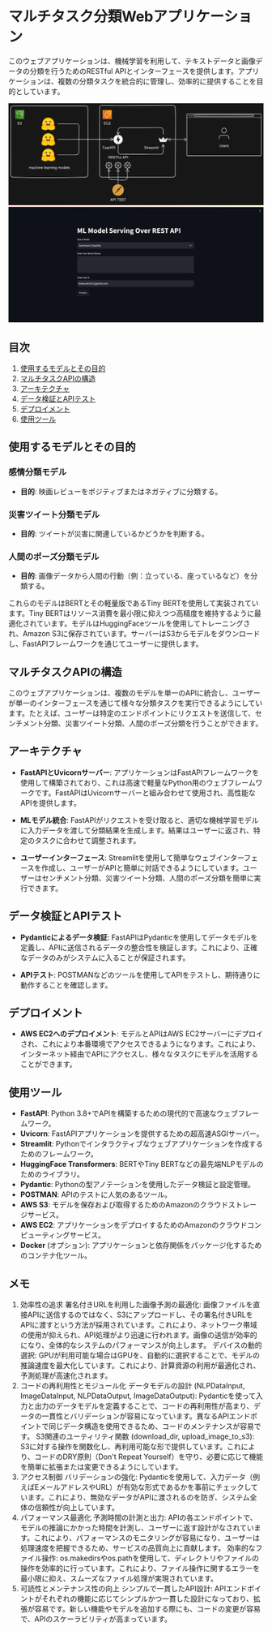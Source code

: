 # マルチタスク分類Webアプリケーション

このウェブアプリケーションは、機械学習を利用して、テキストデータと画像データの分類を行うためのRESTful APIとインターフェースを提供します。アプリケーションは、複数の分類タスクを統合的に管理し、効率的に提供することを目的としています。

![Architecture](image/webapp.png)
![Streamlit](image/streamlit_app.png)

## 目次
1. [使用するモデルとその目的](#使用するモデルとその目的)
2. [マルチタスクAPIの構造](#マルチタスクAPIの構造)
3. [アーキテクチャ](#アーキテクチャ)
4. [データ検証とAPIテスト](#データ検証とAPIテスト)
5. [デプロイメント](#デプロイメント)
6. [使用ツール](#使用ツール)

## 使用するモデルとその目的

### 感情分類モデル
- **目的**: 映画レビューをポジティブまたはネガティブに分類する。

### 災害ツイート分類モデル
- **目的**: ツイートが災害に関連しているかどうかを判断する。

### 人間のポーズ分類モデル
- **目的**: 画像データから人間の行動（例：立っている、座っているなど）を分類する。

これらのモデルはBERTとその軽量版であるTiny BERTを使用して実装されています。Tiny BERTはリソース消費を最小限に抑えつつ高精度を維持するように最適化されています。モデルはHuggingFaceツールを使用してトレーニングされ、Amazon S3に保存されています。サーバーはS3からモデルをダウンロードし、FastAPIフレームワークを通じてユーザーに提供します。

## マルチタスクAPIの構造

このウェブアプリケーションは、複数のモデルを単一のAPIに統合し、ユーザーが単一のインターフェースを通じて様々な分類タスクを実行できるようにしています。たとえば、ユーザーは特定のエンドポイントにリクエストを送信して、センチメント分類、災害ツイート分類、人間のポーズ分類を行うことができます。

## アーキテクチャ

- **FastAPIとUvicornサーバー**: アプリケーションはFastAPIフレームワークを使用して構築されており、これは高速で軽量なPython用のウェブフレームワークです。FastAPIはUvicornサーバーと組み合わせて使用され、高性能なAPIを提供します。

- **MLモデル統合**: FastAPIがリクエストを受け取ると、適切な機械学習モデルに入力データを渡して分類結果を生成します。結果はユーザーに返され、特定のタスクに合わせて調整されます。

- **ユーザーインターフェース**: Streamlitを使用して簡単なウェブインターフェースを作成し、ユーザーがAPIと簡単に対話できるようにしています。ユーザーはセンチメント分類、災害ツイート分類、人間のポーズ分類を簡単に実行できます。

## データ検証とAPIテスト

- **Pydanticによるデータ検証**: FastAPIはPydanticを使用してデータモデルを定義し、APIに送信されるデータの整合性を検証します。これにより、正確なデータのみがシステムに入ることが保証されます。

- **APIテスト**: POSTMANなどのツールを使用してAPIをテストし、期待通りに動作することを確認します。

## デプロイメント

- **AWS EC2へのデプロイメント**: モデルとAPIはAWS EC2サーバーにデプロイされ、これにより本番環境でアクセスできるようになります。これにより、インターネット経由でAPIにアクセスし、様々なタスクにモデルを活用することができます。

## 使用ツール

- **FastAPI**: Python 3.8+でAPIを構築するための現代的で高速なウェブフレームワーク。
- **Uvicorn**: FastAPIアプリケーションを提供するための超高速ASGIサーバー。
- **Streamlit**: Pythonでインタラクティブなウェブアプリケーションを作成するためのフレームワーク。
- **HuggingFace Transformers**: BERTやTiny BERTなどの最先端NLPモデルのためのライブラリ。
- **Pydantic**: Pythonの型アノテーションを使用したデータ検証と設定管理。
- **POSTMAN**: APIのテストに人気のあるツール。
- **AWS S3**: モデルを保存および取得するためのAmazonのクラウドストレージサービス。
- **AWS EC2**: アプリケーションをデプロイするためのAmazonのクラウドコンピューティングサービス。
- **Docker** (オプション): アプリケーションと依存関係をパッケージ化するためのコンテナ化ツール。

## メモ
  1. 効率性の追求
署名付きURLを利用した画像予測の最適化:
画像ファイルを直接APIに送信するのではなく、S3にアップロードし、その署名付きURLをAPIに渡すという方法が採用されています。これにより、ネットワーク帯域の使用が抑えられ、API処理がより迅速に行われます。画像の送信が効率的になり、全体的なシステムのパフォーマンスが向上します。
デバイスの動的選択:
GPUが利用可能な場合はGPUを、自動的に選択することで、モデルの推論速度を最大化しています。これにより、計算資源の利用が最適化され、予測処理が高速化されます。
2. コードの再利用性とモジュール化
データモデルの設計 (NLPDataInput, ImageDataInput, NLPDataOutput, ImageDataOutput):
Pydanticを使って入力と出力のデータモデルを定義することで、コードの再利用性が高まり、データの一貫性とバリデーションが容易になっています。異なるAPIエンドポイントで同じデータ構造を使用できるため、コードのメンテナンスが容易です。
S3関連のユーティリティ関数 (download_dir, upload_image_to_s3):
S3に対する操作を関数化し、再利用可能な形で提供しています。これにより、コードのDRY原則（Don't Repeat Yourself）を守り、必要に応じて機能を簡単に拡張または変更できるようにしています。
3. アクセス制御
バリデーションの強化:
Pydanticを使用して、入力データ（例えばEメールアドレスやURL）が有効な形式であるかを事前にチェックしています。これにより、無効なデータがAPIに渡されるのを防ぎ、システム全体の信頼性が向上しています。
4. パフォーマンス最適化
予測時間の計測と出力:
APIの各エンドポイントで、モデルの推論にかかった時間を計測し、ユーザーに返す設計がなされています。これにより、パフォーマンスのモニタリングが容易になり、ユーザーは処理速度を把握できるため、サービスの品質向上に貢献します。
効率的なファイル操作:
os.makedirsやos.pathを使用して、ディレクトリやファイルの操作を効率的に行っています。これにより、ファイル操作に関するエラーを最小限に抑え、スムーズなファイル処理が実現されています。
5. 可読性とメンテナンス性の向上
シンプルで一貫したAPI設計:
APIエンドポイントがそれぞれの機能に応じてシンプルかつ一貫した設計になっており、拡張が容易です。新しい機能やモデルを追加する際にも、コードの変更が容易で、APIのスケーラビリティが高まっています。
